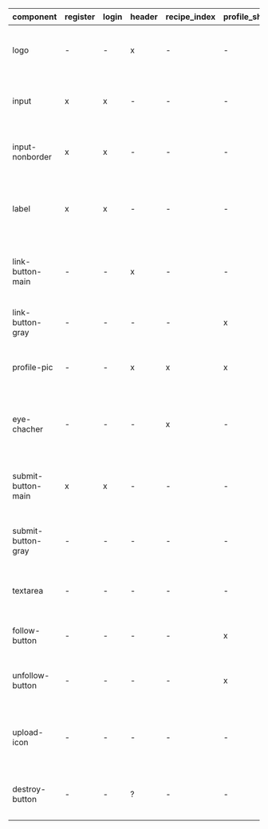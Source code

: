 | component          | register | login | header | recipe_index | profile_show | profile_edit | recipe_show | recipe_edit | 備考                           |
| ------------------ | -------- | ----- | ------ | ------------ | ------------ | ------------ | ----------- | ----------- | ------------------------------ |
| logo               | -        | -     | x      | -            | -            | -            | -           | -           | デザイン完成後作成予定         |
| input              | x        | x     | -      | -            | -            | x            | -           | -           | １行の入力欄（枠あり）         |
| input-nonborder    | x        | x     | -      | -            | -            | x            | -           | -           | １行の入力欄（枠なし）         |
| label              | x        | x     | -      | -            | -            | -            | -           | -           | 必要に応じて入力欄に付ける     |
| link-button-main   | -        | -     | x      | -            | -            | -            | -           | -           | メインカラーのリンクボタン     |
| link-button-gray   | -        | -     | -      | -            | x            | -            | -           | -           | 白いリンクボタン               |
| profile-pic        | -        | -     | x      | x            | x            | x            | x           | -           | プロフィール画像表示枠         |
| eye-chacher        | -        | -     | -      | x            | -            | -            | x           | -           | サムネ、アイキャッチ表示枠     |
| submit-button-main | x        | x     | -      | -            | -            | -            | -           | -           | メインカラーの submit ボタン   |
| submit-button-gray | -        | -     | -      | -            | -            | x            | -           | -           | グレーの submit ボタン         |
| textarea           | -        | -     | -      | -            | -            | x            | -           | x           | 複数行の入力欄（枠なし）       |
| follow-button      | -        | -     | -      | -            | x            | -            | -           | -           | フォローするボタン             |
| unfollow-button    | -        | -     | -      | -            | x            | -            | -           | -           | フォローを解除するボタン       |
| upload-icon        | -        | -     | -      | -            | -            | -            | -           | x           | 画像アップロード機能用アイコン |
| destroy-button     | -        | -     | ?      | -            | -            | x            | -           | x           | デザイン完成後作成予定         |
